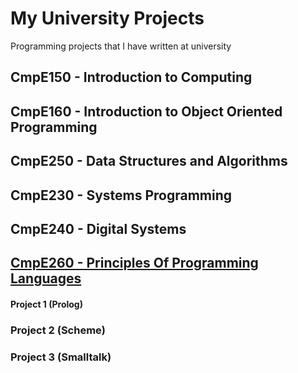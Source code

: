 # My University Projects
Programming projects that I have written at university

## CmpE150 - Introduction to Computing

## CmpE160 - Introduction to Object Oriented Programming

## CmpE250 - Data Structures and Algorithms

## CmpE230 - Systems Programming

## CmpE240 - Digital Systems

## [CmpE260 - Principles Of Programming Languages](/cmpe260)
#### Project 1 (Prolog)
### Project 2 (Scheme)
### Project 3 (Smalltalk)
